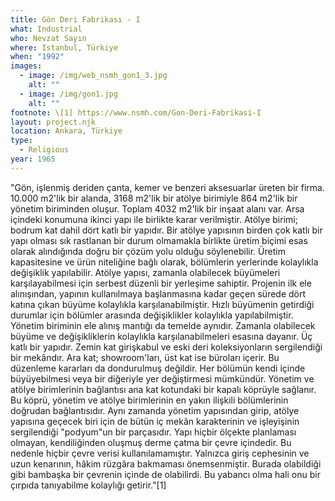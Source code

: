 ```yaml
---
title: Gön Deri Fabrikası - I
what: Industrial
who: Nevzat Sayın
where: Istanbul, Türkiye
when: "1992"
images:
  - image: /img/web_nsmh_gon1_3.jpg
    alt: ""
  - image: /img/gon1.jpg
    alt: ""
footnote: \[1] https://www.nsmh.com/Gon-Deri-Fabrikasi-I
layout: project.njk
location: Ankara, Türkiye
type:
  - Religious
year: 1965
---
```

"Gön, işlenmiş deriden çanta, kemer ve benzeri aksesuarlar üreten bir firma. 10.000 m2'lik bir alanda, 3168 m2'lik bir atölye birimiyle 864 m2'lik bir yönetim biriminden oluşur. Toplam 4032 m2'lik bir inşaat alanı var. Arsa içindeki konumuna ikinci yapı ile birlikte karar verilmiştir. Atölye birimi; bodrum kat dahil dört katlı bir yapıdır. Bir atölye yapısının birden çok katlı bir yapı olması sık rastlanan bir durum olmamakla birlikte üretim biçimi esas olarak alındığında doğru bir çözüm yolu olduğu söylenebilir. Üretim kapasitesine ve ürün niteliğine bağlı olarak, bölümlerin yerlerinde kolaylıkla değişiklik yapılabilir. Atölye yapısı, zamanla olabilecek büyümeleri karşılayabilmesi için serbest düzenli bir yerleşime sahiptir. Projenin ilk ele alınışından, yapının kullanılmaya başlanmasına kadar geçen sürede dört katına çıkan büyüme kolaylıkla karşılanabilmiştir. Hızlı büyümenin getirdiği durumlar için bölümler arasında değişiklikler kolaylıkla yapılabilmiştir. Yönetim biriminin ele alınış mantığı da temelde aynıdır. Zamanla olabilecek büyüme ve değişikliklerin kolaylıkla karşılanabilmeleri esasına dayanır. Üç katlı bir yapıdır. Zemin kat girişkabul ve eski deri koleksiyonların sergilendiği bir mekândır. Ara kat; showroom'ları, üst kat ise büroları içerir. Bu düzenleme kararları da dondurulmuş değildir. Her bölümün kendi içinde büyüyebilmesi veya bir diğeriyle yer değiştirmesi mümkündür. Yönetim ve atölye birimlerinin bağlantısı ana kat kotundaki bir kapalı köprüyle sağlanır. Bu köprü, yönetim ve atölye birimlerinin en yakın ilişkili bölümlerinin doğrudan bağlantısıdır. Aynı zamanda yönetim yapısından girip, atölye yapısına geçecek biri için de bütün iç mekân karakterinin ve işleyişinin sergilendiği "podyum"un bir parçasıdır. Yapı hiçbir ölçekte planlaması olmayan, kendiliğinden oluşmuş derme çatma bir çevre içindedir. Bu nedenle hiçbir çevre verisi kullanılamamıştır. Yalnızca giriş cephesinin ve uzun kenarının, hâkim rüzgâra bakmaması önemsenmiştir. Burada olabildiği gibi bambaşka bir çevrenin içinde de olabilirdi. Bu yabancı olma hali onu bir çırpıda tanıyabilme kolaylığı getirir."\[1]